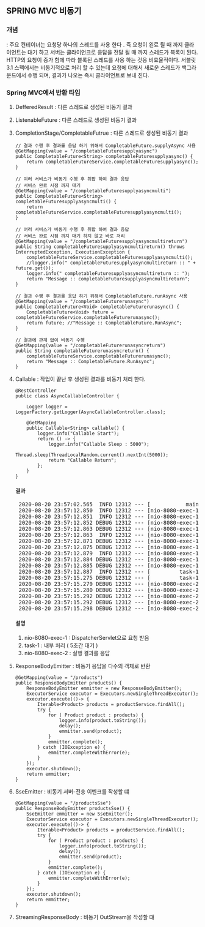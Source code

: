 ## SPRING MVC 비동기
<h3>개념</h3> : 
주요 컨테이너는 요청당 하나의 스레드를 사용 한다 . 
즉 요청이 왼료 될 때 까지 클라이언트는 대기 하고 서버는 클라이언크로 응답을 전달 될 때 까지 스레드가 븍록이 된다.  
HTTP의 요청이 증가 함에 따라 블록된 스레드를 사용 하는 것응 비효율적이다.  
서블릿 3.1 스펙에서는 비동기적으로 처리 할 수 있는데 요청에 대해서 새로운 스레드가 백그라운드에서 수행 되며, 결과가 나오는 즉시 클라이언트로 보내 진다.  

<h3>Spring MVC에서 반환 타입</h3>

1. DefferedResult<V> : 다른 스레드로 생성된 비동기 결과
2. ListenableFuture<V> : 다른 스레드로 생성된 비동기 결과
3. CompletionStage<V>/CompletableFutrue<V> : 다른 스레드로 생성된 비동기 결과
	```
	// 결과 수행 후 결과를 응답 하기 위해서 CompletableFuture.supplyAsync 사용 
	@GetMapping(value = "/completableFuturesupplyasync")
	public CompletableFuture<String> completableFuturesupplyasync() {
		return completableFutureService.completableFuturesupplyasync();
	}
	
	// 여러 서비스가 비동기 수행 후 취합 하여 결과 응답 
	// 서비스 완료 시점 까지 대기 
	@GetMapping(value = "/completableFuturesupplyasyncmulti")
	public CompletableFuture<String> completableFuturesupplyasyncmulti() {
		return completableFutureService.completableFuturesupplyasyncmulti();
	}
	
	// 여러 서비스가 비동기 수행 후 취합 하여 결과 응답 
	// 서비스 완료 시점 까지 대기 하지 않고 바로 처리 
	@GetMapping(value = "/completableFuturesupplyasyncmultireturn")
	public String completableFuturesupplyasyncmultireturn() throws InterruptedException, ExecutionException {
		completableFutureService.completableFuturesupplyasyncmulti();
		//logger.info(" completableFuturesupplyasyncmultireturn :: " + future.get());
		logger.info(" completableFuturesupplyasyncmultireturn :: ");
		return "Message :: completableFuturesupplyasyncmultireturn";
	}
	
	// 결과 수행 후 결과를 응답 하기 위해서 CompletableFuture.runAsync 사용 
	@GetMapping(value = "/completableFuturerunasync")
	public CompletableFuture<Void> completableFuturerunasync() {
		CompletableFuture<Void> future = completableFutureService.completableFuturerunasync();
		return future; //"Message :: CompletableFuture.RunAsync";
	}
	
	// 결과에 관계 없이 비동기 수행 
	@GetMapping(value = "/completableFuturerunasyncreturn")
	public String completableFuturerunasyncreturn() {
		completableFutureService.completableFuturerunasync();
		return "Message :: CompletableFuture.RunAsync";
	}
	```
4. Callable<V> : 작업이 끝난 후 생성된 결과를 비동기 처리 한다.
	```
	@RestController
	public class AsyncCallableController {
		
		Logger logger = LoggerFactory.getLogger(AsyncCallableController.class);
		
		@GetMapping
		public Callable<String> callable() {
			logger.info("Callable Start");
			return () -> {
				logger.info("Callable Sleep : 5000");
				Thread.sleep(ThreadLocalRandom.current().nextInt(5000));
				return "Callable Return";
			};
		}
	}
	```
	<h4>결과</h4>
	<pre>
	2020-08-20 23:57:02.565  INFO 12312 --- [           main] c.k.a.s.async.ExpMvcasyncApplication     : Started ExpMvcasyncApplication in 1.266 seconds (JVM running for 1.997)
	2020-08-20 23:57:12.850  INFO 12312 --- [nio-8080-exec-1] o.a.c.c.C.[Tomcat].[localhost].[/]       : Initializing Spring DispatcherServlet 'dispatcherServlet'
	2020-08-20 23:57:12.851  INFO 12312 --- [nio-8080-exec-1] o.s.web.servlet.DispatcherServlet        : Initializing Servlet 'dispatcherServlet'
	2020-08-20 23:57:12.852 DEBUG 12312 --- [nio-8080-exec-1] o.s.web.servlet.DispatcherServlet        : Detected StandardServletMultipartResolver
	2020-08-20 23:57:12.863 DEBUG 12312 --- [nio-8080-exec-1] o.s.web.servlet.DispatcherServlet        : enableLoggingRequestDetails='false': request parameters and headers will be masked to prevent unsafe logging of potentially sensitive data
	2020-08-20 23:57:12.863  INFO 12312 --- [nio-8080-exec-1] o.s.web.servlet.DispatcherServlet        : Completed initialization in 11 ms
	2020-08-20 23:57:12.871 DEBUG 12312 --- [nio-8080-exec-1] o.s.web.servlet.DispatcherServlet        : GET "/", parameters={}
	2020-08-20 23:57:12.875 DEBUG 12312 --- [nio-8080-exec-1] s.w.s.m.m.a.RequestMappingHandlerMapping : Mapped to co.kr.abacus.spring.async.controller.AsyncCallableController#callable()
	2020-08-20 23:57:12.879  INFO 12312 --- [nio-8080-exec-1] c.k.a.s.a.c.AsyncCallableController      : Callable Start
	2020-08-20 23:57:12.884 DEBUG 12312 --- [nio-8080-exec-1] o.s.w.c.request.async.WebAsyncManager    : Started async request
	2020-08-20 23:57:12.885 DEBUG 12312 --- [nio-8080-exec-1] o.s.web.servlet.DispatcherServlet        : Exiting but response remains open for further handling
	2020-08-20 23:57:12.887  INFO 12312 --- [         task-1] c.k.a.s.a.c.AsyncCallableController      : Callable Sleep : 5000
	2020-08-20 23:57:15.275 DEBUG 12312 --- [         task-1] o.s.w.c.request.async.WebAsyncManager    : Async result set, dispatch to /
	2020-08-20 23:57:15.279 DEBUG 12312 --- [nio-8080-exec-2] o.s.web.servlet.DispatcherServlet        : "ASYNC" dispatch for GET "/", parameters={}
	2020-08-20 23:57:15.280 DEBUG 12312 --- [nio-8080-exec-2] s.w.s.m.m.a.RequestMappingHandlerAdapter : Resume with async result ["Callable Return"]
	2020-08-20 23:57:15.292 DEBUG 12312 --- [nio-8080-exec-2] m.m.a.RequestResponseBodyMethodProcessor : Using 'text/html', given [text/html, application/xhtml+xml, image/webp, image/apng, application/xml;q=0.9, application/signed-exchange;v=b3;q=0.9, */*;q=0.8] and supported [text/plain, */*, text/plain, */*, application/json, application/*+json, application/json, application/*+json]
	2020-08-20 23:57:15.292 DEBUG 12312 --- [nio-8080-exec-2] m.m.a.RequestResponseBodyMethodProcessor : Writing ["Callable Return"]
	2020-08-20 23:57:15.298 DEBUG 12312 --- [nio-8080-exec-2] o.s.web.servlet.DispatcherServlet        : Exiting from "ASYNC" dispatch, status 200</pre>
	
	<h4>설명</h4>
	
	1. nio-8080-exec-1 : DispatcherServlet으로 요청 받음 
	2. task-1 : 내부 처리 ( 5초간 대기 )
	3. nio-8080-exec-2 : 실행 결과를 응답 
	
5. ResponseBodyEmitter : 비동기 응답을 다수의 객체로 반환 
	```
	@GetMapping(value = "/products")
	public ResponseBodyEmitter products() {
		ResponseBodyEmitter emmitter = new ResponseBodyEmitter();
		ExecutorService executor = Executors.newSingleThreadExecutor();
		executor.execute(()-> {
			Iterable<Product> products = productService.findAll();
			try {
				for ( Product product : products) {
					logger.info(product.toString());
					delay();
					emmitter.send(product);
				}
				emmitter.complete();
			} catch (IOException e) {
				emmitter.completeWithError(e);
			}
		});
		executor.shutdown();
		return emmitter;
	}
	```
6. SseEmitter : 비동기 서버-전송 이벤크를 작성할 떄
	```
	@GetMapping(value = "/productsSse")
	public ResponseBodyEmitter productsSse() {
		SseEmitter emmitter = new SseEmitter();
		ExecutorService executor = Executors.newSingleThreadExecutor();
		executor.execute(()-> {
			Iterable<Product> products = productService.findAll();
			try {
				for ( Product product : products) {
					logger.info(product.toString());
					delay();
					emmitter.send(product);
				}
				emmitter.complete();
			} catch (IOException e) {
				emmitter.completeWithError(e);
			}
		});
		executor.shutdown();
		return emmitter;
	}
	```
7. StreamingResponseBody : 비동기 OutStream을 작성할 떄 